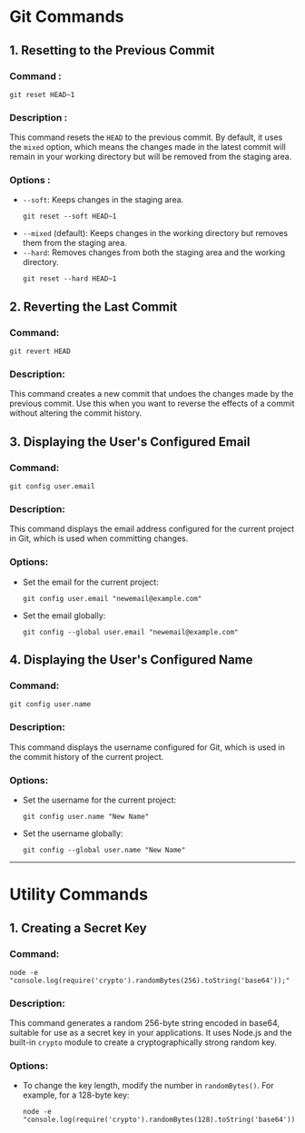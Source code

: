 # Git Commands

## 1. Resetting to the Previous Commit

### Command :
```
git reset HEAD~1
```

### Description :
This command resets the `HEAD` to the previous commit. By default, it uses the `mixed` option, which means the changes made in the latest commit will remain in your working directory but will be removed from the staging area.

### Options :
- `--soft`: Keeps changes in the staging area.
  ```
  git reset --soft HEAD~1
  ```
- `--mixed` (default): Keeps changes in the working directory but removes them from the staging area.
- `--hard`:  Removes changes from both the staging area and the working directory.
  ```
  git reset --hard HEAD~1
  ```

## 2. Reverting the Last Commit

### Command:
```
git revert HEAD
```

### Description:
This command creates a new commit that undoes the changes made by the previous commit. Use this when you want to reverse the effects of a commit without altering the commit history.

## 3. Displaying the User's Configured Email

### Command:
```
git config user.email
```

### Description:
This command displays the email address configured for the current project in Git, which is used when committing changes.

### Options:
- Set the email for the current project:
  ```
  git config user.email "newemail@example.com"
  ```
- Set the email globally:
  ```
  git config --global user.email "newemail@example.com"
  ```

## 4. Displaying the User's Configured Name

### Command:
```
git config user.name
```

### Description:
This command displays the username configured for Git, which is used in the commit history of the current project.

### Options:
- Set the username for the current project:
  ```
  git config user.name "New Name"
  ```
- Set the username globally:
  ```
  git config --global user.name "New Name"
  ```
---

# Utility Commands
## 1. Creating a Secret Key
### Command:
```
node -e "console.log(require('crypto').randomBytes(256).toString('base64'));"
```
### Description:
This command generates a random 256-byte string encoded in base64, suitable for use as a secret key in your applications. It uses Node.js and the built-in `crypto` module to create a cryptographically strong random key.
### Options:
- To change the key length, modify the number in `randomBytes()`. For example, for a 128-byte key:
  ```
  node -e "console.log(require('crypto').randomBytes(128).toString('base64'));"
  ```
